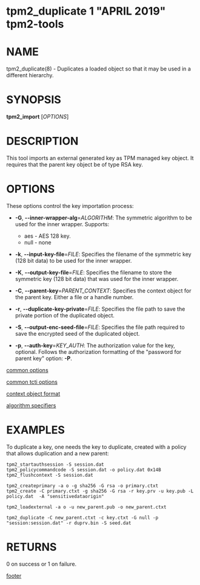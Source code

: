tpm2_duplicate 1 "APRIL 2019" tpm2-tools
==================================================

# NAME

tpm2_duplicate(8) -  Duplicates a loaded object so that it may be used in a different hierarchy.

# SYNOPSIS

**tpm2_import** [*OPTIONS*]

# DESCRIPTION

This tool imports an external generated key as TPM managed key object.
It requires that the parent key object be of type RSA key.

# OPTIONS

These options control the key importation process:

  * **-G**, **--inner-wrapper-alg**=_ALGORITHM_:
    The symmetric algorithm to be used for the inner wrapper. Supports:
    * aes - AES 128 key.
    * null - none

  * **-k**, **--input-key-file**=_FILE_:
    Specifies the filename of the symmetric key (128 bit data) to be used for the inner wrapper. 

  * **-K**, **--output-key-file**=_FILE_:
    Specifies the filename to store the symmetric key (128 bit data) that was used for the inner wrapper. 

  * **-C**, **--parent-key**=_PARENT\_CONTEXT_:
    Specifies the context object for the parent key. Either a file or a handle number.

  * **-r**, **--duplicate-key-private**=_FILE_:
    Specifies the file path to save the private portion of the duplicated object.

  * **-S**, **--output-enc-seed-file**=_FILE_:
    Specifies the file path required to save the encrypted seed of the duplicated
    object.

  * **-p**, **--auth-key**=_KEY\_AUTH_:
    The authorization value for the key, optional.
    Follows the authorization formatting of the
    "password for parent key" option: **-P**.

[common options](common/options.md)

[common tcti options](common/tcti.md)

[context object format](common/ctxobj.md)

[algorithm specifiers](common/alg.md)

# EXAMPLES

To duplicate a key, one needs the key to duplicate, created with a policy that allows duplication and a new parent:
```
tpm2_startauthsession -S session.dat
tpm2_policycommandcode -S session.dat -o policy.dat 0x14B
tpm2_flushcontext -S session.dat

tpm2_createprimary -a o -g sha256 -G rsa -o primary.ctxt
tpm2_create -C primary.ctxt -g sha256 -G rsa -r key.prv -u key.pub -L policy.dat  -A "sensitivedataorigin"

tpm2_loadexternal -a o -u new_parent.pub -o new_parent.ctxt

tpm2_duplicate -C new_parent.ctxt -c key.ctxt -G null -p "session:session.dat" -r duprv.bin -S seed.dat
```

# RETURNS

0 on success or 1 on failure.

[footer](common/footer.md)
